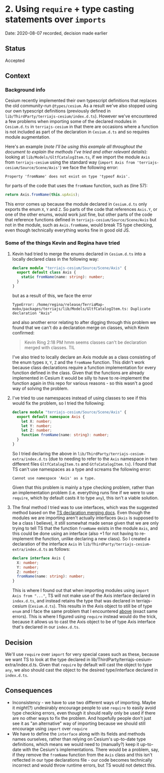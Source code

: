 # 2. Using `require` + type casting statements over `imports`

Date: 2020-08-07 recorded, decision made earlier

## Status

Accepted

## Context

### Background info

Cesium recently implemented their own typescript definitions that replaces the old community-run `@types/cesium`. As a result we've also stopped using our own typescript definitions (previously defined in `lib/ThirdParty/terriajs-cesium/index.d.ts`). However we've encountered a few problems when importing some of the declared modules in `Cesium.d.ts` in `terriajs-cesium` in that there are occasions where a function is not included as part of the declaration in `Cesium.d.ts` and so requires module augmentation. 

Here's an example (_note I'll be using this example all throughout the document to explain the methods I've tried and other relevant details_): looking at `lib/Models/GltfCatalogItem.ts`, if we import the module `Axis` from `terriajs-cesium` using the standard way (`import Axis from 'terriajs-cesium/Source/Scene/Axis'`) we face the following error:

```
Property 'fromName' does not exist on type 'typeof Axis'.
```

for parts of the code that uses the `fromName` function, such as (line 57):

```ts
return Axis.fromName(this.upAxis);
```

This error comes up because the module declared in `Cesium.d.ts` only exports the enum `X`, `Y` and `Z`. So parts of the code that references `Axis.Y`, or one of the other enums, would work just fine, but other parts of the code that reference functions defined in `terriajs-cesium/Source/Scene/Axis` but not in the module, such as `Axis.fromName`, would break TS type checking, even though technically everything works fine in good old JS.

### Some of the things Kevin and Regina have tried

1. Kevin had tried to merge the enums declared in `Cesium.d.ts` into a locally declared class in the following way:

    ```ts
    declare module "terriajs-cesium/Source/Scene/Axis" {
      export default class Axis {
        static fromName(name: string): number;
      }
    }
    ```

    but as a result of this, we face the error

    ```
    TypeError: /home/regina/release/TerriaMap-mobx/packages/terriajs/lib/Models/GltfCatalogItem.ts: Duplicate declaration "Axis"
    ```
    and also another error relating to after digging through this problem we found that we can't do a declaration merge on classes, which Kevin confirmed:

    > Kevin Ring 2:18 PM 
    > hmm seems classes can't be declaration merged with classes. TIL

    I've also tried to locally declare an Axis module as a class consisting of the enum types `X`, `Y`, `Z` and the `fromName` function. This didn't work because class declarations require a function implementation for every function defined in the class. Given that the functions are already implemented in Cesium it would be silly to have to re-implement the function again in this repo for various reasons - so this wasn't a good way of solving the problem.

2. I've tried to use namespaces instead of using classes to see if this would fix the problem, so I tried the following:

    ```ts
    declare module "terriajs-cesium/Source/Scene/Axis" {
      export default namespace Axis {
        let X: number;
        let Y: number;
        let Z: number;
        function fromName(name: string): number;
      }
    }
    ```

    So I tried declaring the above in `lib/ThirdParty/terriajs-cesium-extra/index.d.ts` (due to needing to refer to the `Axis` namespace in two different files `GltfCatalogItem.ts` and `GtfsCatalogItem.ts`). I found that TS can't use namespaces as a type and screams the following error:

    ```
    Cannot use namespace 'Axis' as a type.
    ```

    Given that this problem is mainly a type checking problem, rather than an implementation problem (i.e. everything runs fine if we were to use `require`, which by default casts it to type `any`), this isn't a viable solution.

3. The final method I tried was to use interfaces, which was the suggested method based on the [TS declaration merging docs](https://www.typescriptlang.org/docs/handbook/declaration-merging.html#module-augmentation). Even though the modules we are importing aren't actually interfaces (`Axis` is supposed to be a class I believe), it still somewhat made sense given that we are only trying to tell TS that the function `fromName` exists in the module `Axis`, and this could be done using an interface (also +1 for not having to re-implement the function, unlike declaring a new class). So I created a declaration of the interface `Axis` in `lib/ThirdParty/terriajs-cesium-extra/index.d.ts` as follows:
    
    ```ts
    declare interface Axis {
      X: number;
      Y: number;
      Z: number;
      fromName(name: string): number;
    }
    ```

    This is where I found out that when importing modules using `import Axis from "..."`, TS will not make use of the Axis interface declared in `index.d.ts`, and instead retains the type that was declared in terriajs-cesium (`Cesium.d.ts`). This results in the Axis object to still be of type `enum` and I face the same problem that I encountered [above](###background-info) (exact same errors). This is where I figured using `require` instead would do the trick, because it allows us to cast the Axis object to be of type Axis interface that's declared in our `index.d.ts`.

## Decision

We'll use `require` over `import` for very special cases such as these, because we want TS to look at the type declared in lib/ThirdParty/terriajs-cesium-extra/index.d.ts. Given that `require` by default will cast the object to type `any`, we also should cast the object to the desired type/interface declared in `index.d.ts`.

## Consequences

* Inconsistency - we have to use two different ways of importing. Maybe it _might_(?) undesirably encourage people to use `require` to easily avoid type checking errors, even though it should really only be used if there are no other ways to fix the problem. And hopefully people don't just see it as "an alternative" way of importing because we should still encourage using `import` over `require`
* We have to define the `interface` along with its fields and methods names ourselves, rather than relying on Cesium's up-to-date type definitions, which means we would need to (manually?) keep it up-to-date with the Cesium's implementations. There would be a problem, say, if they remove the `fromName` function from the `Axis` class and this isn't reflected in our type declarations file - our code becomes technically incorrect and would throw runtime errors, but TS would not detect this.
